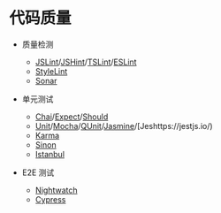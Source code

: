 # 代码质量

- 质量检测

  - [JSLint](https://www.jslint.com/)/[JSHint](https://jshint.com/)/[TSLint](https://palantir.github.io/tslint/)/[ESLint](https://eslint.org/)
  - [StyleLint](https://github.com/stylelint/stylelint)
  - [Sonar](https://www.sonarqube.org/)

- 单元测试

  - [Chai](https://www.chaijs.com/)/[Expect](https://github.com/Automattic/expect.js?files=1)/[Should](https://shouldjs.github.io/)
  - [Unit](https://unitjs.com/)/[Mocha](https://mochajs.org/)/[QUnit](https://qunitjs.com/)/[Jasmine](https://jasmine.github.io/)/[Jeshttps://jestjs.io/)
  - [Karma](http://karma-runner.github.io/latest/index.html)
  - [Sinon](https://sinonjs.org/)
  - [Istanbul](https://istanbul.js.org/)

- E2E 测试

  - [Nightwatch](https://nightwatchjs.org/)
  - [Cypress](https://www.cypress.io/)
